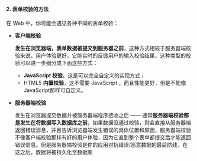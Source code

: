 #### 2. 表单校验的方法

在 Web 中，你可能会遇见各种不同的表单校验：

- **客户端校验**

  **发生在浏览器端，表单数据被提交到服务器之前**，这种方式相较于服务器端校验来说，用户体验更好，它能实时的反馈用户的输入校验结果，这种类型的校验可以进一步细分成下面这些方式：

  - **JavaScript 校验**，这是可以完全自定义的实现方式；
  - HTML5 **内置校验**，这不需要 JavaScript ，而且性能更好，但是不能像JavaScript那样可自定义。

- **服务器端校验**

  发生在浏览器提交数据并被服务器端程序接收之后 —— 通常**服务器端校验都是发生在将数据写入数据库之前**，如果数据没通过校验，则会直接从服务器端返回错误消息，并且告诉浏览器端发生错误的具体位置和原因，服务器端校验不像客户端校验那样有好的用户体验，因为它直到整个表单都提交后才能返回错误信息。但是服务器端校验是你的应用对抗错误/恶意数据的最后防线，在这之后，数据将被持久化至数据库

